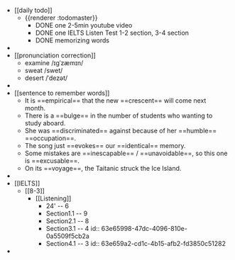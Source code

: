 - [[daily todo]]
	- {{renderer :todomaster}}
		- DONE one 2-5min youtube video
		- DONE one IELTS Listen Test 1-2 section, 3-4 section
		- DONE memorizing words
-
- [[pronunciation correction]]
	- examine  /ɪɡˈzæmɪn/
	- sweat  /swet/
	- desert  /ˈdezət/
-
- [[sentence to remember words]]
	- It is ==empirical== that the new ==crescent== will come next month.
	- There is a ==bulge== in the number of students who wanting to study aboard.
	- She was ==discriminated== against because of her ==humble== ==occupation==.
	- The song just ==evokes== our ==identical== memory.
	- Some mistakes are ==inescapable== / ==unavoidable==, so this one is ==excusable==.
	- On its ==voyage==, the Taitanic struck the Ice Island.
-
- [[IELTS]]
	- [[8-3]]
		- [[Listening]]
			- 24' -- 6
			- Section1.1 -- 9
			- Section2.1 -- 8
			- Section3.1 -- 4
			  id:: 63e65998-47dc-4096-810e-0a5509f5cb2a
			- Section4.1 -- 3
			  id:: 63e659a2-cd1c-4b15-afb2-fd3850c51282
-